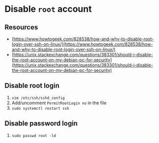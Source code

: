 # Disable `root` account
## Resources

- [https://www.howtogeek.com/828538/how-and-why-to-disable-root-login-over-ssh-on-linux/](https://www.howtogeek.com/828538/how-and-why-to-disable-root-login-over-ssh-on-linux/)
- [https://unix.stackexchange.com/questions/383301/should-i-disable-the-root-account-on-my-debian-pc-for-security](https://unix.stackexchange.com/questions/383301/should-i-disable-the-root-account-on-my-debian-pc-for-security)

## Disable root login

1. `vim /etc/ssh/sshd_config`
2. Add/uncomment `PermitRootLogin no` in the file
3. `sudo systemctl restart ssh`

## Disable password login

1. `sudo passwd root -ld`